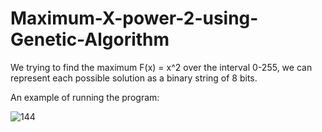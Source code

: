 # Maximum-X-power-2-using-Genetic-Algorithm
We trying to find the maximum F(x) = x^2 over the interval 0-255, we can represent each possible solution as a binary string of 8 bits. 


An example of running the program:

![144](https://user-images.githubusercontent.com/45950266/153164555-0e047cba-f2f5-48f0-b3f9-604d103afc51.png)

